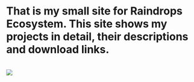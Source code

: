 <h1> That is my small site for Raindrops Ecosystem. This site shows my projects in detail, their descriptions and download links.</h1><br>
<img src= "https://github.com/user-attachments/assets/3f6a0786-07de-43a3-bc46-f53dd4b4e3fe"/>


